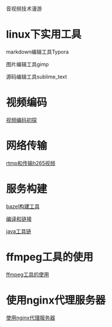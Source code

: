 音视频技术漫游

# linux下实用工具

markdown编辑工具Typora

图片编辑工具gimp

源码编辑工具sublime_text

# 视频编码

[视频编码初探](/media)

# 网络传输

[rtmp和传输h265视频](/rtmpandh265)

# 服务构建

[bazel构建工具](/bazel)

[编译和链接](compileandlink.md)

[java工具链](/java)

# ffmpeg工具的使用

[ffmpeg工具的使用](/ffmpeg)

# 使用nginx代理服务器

[使用nginx代理服务器](/nginx)
